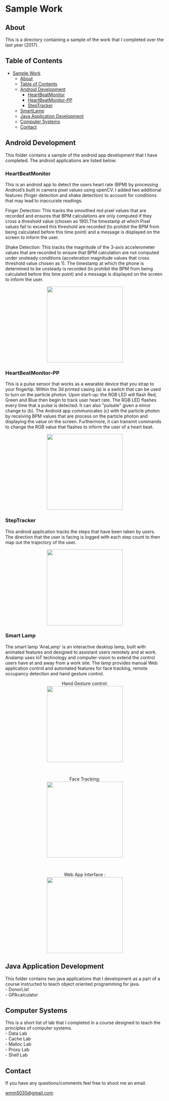 # Sample Work
## About
This is a directory containing a sample of the work that I completed over the last year (2017).

## Table of Contents
- [Sample Work](#sample-work)
  * [About](#about)
  * [Table of Contents](#table-of-contents)
  * [Android Development](#android-development)
      + [HeartBeatMonitor](#HeartBeatMonitor)
      + [HeartBeatMonitor-PP](#HeartBeatMonitor-PP)
      + [StepTracker](#StepTracker)
  * [SmartLamp](#smart-lamp)
  * [Java Application Development](#java-application-development)
  * [Computer Systems](#computer-systems)
  * [Contact](#contact)

## Android Development
This folder contains a sample of the android app development that I have completed.  The android applications are listed below:

### HeartBeatMonitor
This is an android app to detect the users heart rate (BPM) by processing Android’s built in camera pixel values using openCV.  I added two additional features (finger detection and shake detection) to account for conditions that may lead to inaccurate readings.

Finger Detection: This tracks the smoothed red pixel values that are recorded and ensures that BPM calculations are only computed if they cross a threshold value (chosen as 190).The timestamp at which Pixel values fail to exceed this threshold are recorded (to prohibit the BPM from being calculated before this time point) and a message is displayed on the screen to inform the user.

Shake Detection: This tracks the magnitude of the 3-axis accelerometer values that are recorded to ensure that BPM calculation are not computed under unsteady conditions (acceleration magnitude values that cross threshold value chosen as 1). The timestamp at which the phone is determined to be unsteady is recorded (to prohibit the BPM from being calculated before this time point) and a message is displayed on the screen to inform the user.
<br>
<p align="center">
    <img src="img/HBMdemo.gif" width="240"\>
</p>

### HeartBeatMonitor-PP
This is a pulse sensor that works as a wearable device that you strap to your fingertip.
Within the 3d printed casing (a) is a switch that can be used to turn on the particle photon.
Upon start-up: the RGB LED will flash Red, Green and Blue then begin to track user heart rate.  The RGB LED flashes every time that a pulse is detected.  It can also "pulsate" given a minor change to (b).  The Android app communicates (c) with the particle photon by receiving BPM values that are process on the particle photon and displaying the value on the screen.  Furthermore, it can transmit commands to change the RGB value that flashes to inform the user of a heart beat.
<br>
<p align="center">
    <img src="img/HBM-PPdemo.gif" width="240"\>
</p>

### StepTracker
This android application tracks the steps that have been taken by users.  The direction that the user is facing is logged with each step count to then map out the trajectory of the user.

<p align="center">
    <img src="img/trajectory_mode.png" width="240"\>
</p>

### Smart Lamp

The smart lamp 'AnaLamp' is an interactive desktop lamp, built with animated features and designed to assistant users remotely and at work. Analamp uses IoT technology and computer vision to extend the control users have at and away from a work site. The lamp provides manual Web application control and automated features for face tracking, remote occupancy detection and hand gesture control.
<br>
 <p align="center">Hand Gesture control:<br>
    <img src="img/handGesture.gif" width="240"\>
</p>
<br>
 <p align="center">Face Tracking: <br>
    <img src="img/faceTrack.png" width="240"\>
</p>
<br>
 <p align="center">Web App Interface :<br>
    <img src="img/webApp.png" width="240"\>
</p>

## Java Application Development
This folder contains two java applications that I development as a part of a course instructed to teach object oriented programming for java.
    <br>
    - DonorList
    <br>
    - GPAcalculator

## Computer Systems
This is a short list of lab that I completed in a course designed to teach the principles of computer systems.
    <br>
    - Data Lab
    <br>
    - Cache Lab
    <br>
    - Malloc Lab
    <br>
    - Proxy Lab
    <br>
    - Shell Lab

## Contact
If you have any questions/comments feel free to shoot me an email.

[wmm5035@gmail.com](mailto:wmm5035@gmail.com) <br>


